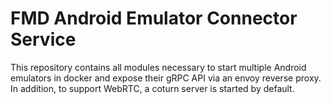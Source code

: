 # FMD Android Emulator Connector Service

This repository contains all modules necessary to start multiple Android emulators
in docker and expose their gRPC API via an envoy reverse proxy. In addition, to support
WebRTC, a coturn server is started by default.










